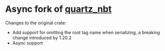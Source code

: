 # Async fork of [quartz_nbt](https://github.com/Rusty-Quartz/quartz_nbt)
Changes to the original crate:
- Add support for omitting the root tag name when serializing, a breaking change introduced by 1.20.2
-  Async support